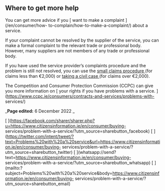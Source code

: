 ##  Where to get more help

You can get more advice if you [ want to make a complaint ](/en/consumer/how-
to-complain/how-to-make-a-complaint/) about a service.

If your complaint cannot be resolved by the supplier of the service, you can
make a formal complaint to the relevant trade or professional body. However,
many suppliers are not members of any trade or professional body.

If you have used the service provider’s complaints procedure and the problem
is still not resolved, you can use the [ small claims procedure
](/en/justice/courts-system/small-claims-court/) (for claims less than €2,000)
or [ taking a civil case
](https://www.citizensinformation.ie/justice/civil_law/taking_a_civil_case_intro.en.html)
(for claims over €2,000).

The Competition and Consumer Protection Commission (CCPC) can give you more
information on [ your rights if you have problems with a service.
](https://www.ccpc.ie/consumers/contracts-and-services/problems-with-
services/)

_**Page edited:** 6 December 2022 _

[
](https://facebook.com/sharer/sharer.php?u=https://www.citizensinformation.ie/en/consumer/buying-
services/problem-with-a-service/?utm_source=sharebutton_facebook) [
](https://twitter.com/intent/tweet/?text=Problems%20with%20a%20service&url=https://www.citizensinformation.ie/en/consumer/buying-
services/problem-with-a-service/?utm_source=sharebutton_twitter) [
](whatsapp://send?text=https://www.citizensinformation.ie/en/consumer/buying-
services/problem-with-a-service/?utm_source=sharebutton_whatsapp) [
](mailto:?subject=Problems%20with%20a%20service&body=https://www.citizensinformation.ie/en/consumer/buying-
services/problem-with-a-service/?utm_source=sharebutton_email) [
](javascript:void\(0\))

